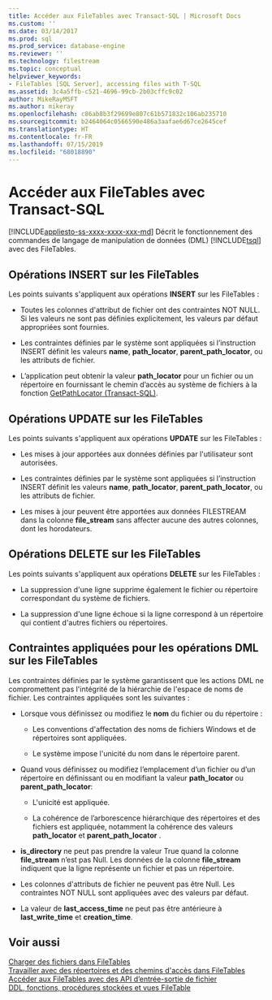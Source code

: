 ```yaml
---
title: Accéder aux FileTables avec Transact-SQL | Microsoft Docs
ms.custom: ''
ms.date: 03/14/2017
ms.prod: sql
ms.prod_service: database-engine
ms.reviewer: ''
ms.technology: filestream
ms.topic: conceptual
helpviewer_keywords:
- FileTables [SQL Server], accessing files with T-SQL
ms.assetid: 3c4a5ffb-c521-4696-99cb-2b03cffc9c02
author: MikeRayMSFT
ms.author: mikeray
ms.openlocfilehash: c86ab8b3f29699e807c61b571832c106ab235710
ms.sourcegitcommit: b2464064c0566590e486a3aafae6d67ce2645cef
ms.translationtype: HT
ms.contentlocale: fr-FR
ms.lasthandoff: 07/15/2019
ms.locfileid: "68018890"
---
```

# <a name="access-filetables-with-transact-sql"></a>Accéder aux FileTables avec Transact-SQL
[!INCLUDE[appliesto-ss-xxxx-xxxx-xxx-md](../../includes/appliesto-ss-xxxx-xxxx-xxx-md.md)]
  Décrit le fonctionnement des commandes de langage de manipulation de données (DML) [!INCLUDE[tsql](../../includes/tsql-md.md)] avec des FileTables.  
  
##  <a name="BasicsInsert"></a> Opérations INSERT sur les FileTables  
 Les points suivants s'appliquent aux opérations **INSERT** sur les FileTables :  
  
-   Toutes les colonnes d'attribut de fichier ont des contraintes NOT NULL. Si les valeurs ne sont pas définies explicitement, les valeurs par défaut appropriées sont fournies.  
  
-   Les contraintes définies par le système sont appliquées si l’instruction INSERT définit les valeurs **name**, **path_locator**, **parent_path_locator**, ou les attributs de fichier.  
  
-   L’application peut obtenir la valeur **path_locator** pour un fichier ou un répertoire en fournissant le chemin d’accès au système de fichiers à la fonction [GetPathLocator &#40;Transact-SQL&#41;](../../relational-databases/system-functions/getpathlocator-transact-sql.md).  
  
##  <a name="BasicsUpdate"></a> Opérations UPDATE sur les FileTables  
 Les points suivants s'appliquent aux opérations **UPDATE** sur les FileTables :  
  
-   Les mises à jour apportées aux données définies par l'utilisateur sont autorisées.  
  
-   Les contraintes définies par le système sont appliquées si l’instruction INSERT définit les valeurs **name**, **path_locator**, **parent_path_locator**, ou les attributs de fichier.  
  
-   Les mises à jour peuvent être apportées aux données FILESTREAM dans la colonne **file_stream** sans affecter aucune des autres colonnes, dont les horodateurs.  
  
##  <a name="BasicsDelete"></a> Opérations DELETE sur les FileTables  
 Les points suivants s'appliquent aux opérations **DELETE** sur les FileTables :  
  
-   La suppression d'une ligne supprime également le fichier ou répertoire correspondant du système de fichiers.  
  
-   La suppression d'une ligne échoue si la ligne correspond à un répertoire qui contient d'autres fichiers ou répertoires.  
  
##  <a name="BasicsConstraints"></a> Contraintes appliquées pour les opérations DML sur les FileTables  
 Les contraintes définies par le système garantissent que les actions DML ne compromettent pas l'intégrité de la hiérarchie de l'espace de noms de fichier. Les contraintes appliquées sont les suivantes :  
  
-   Lorsque vous définissez ou modifiez le **nom** du fichier ou du répertoire :  
  
    -   Les conventions d'affectation des noms de fichiers Windows et de répertoires sont appliquées.  
  
    -   Le système impose l'unicité du nom dans le répertoire parent.  
  
-   Quand vous définissez ou modifiez l’emplacement d’un fichier ou d’un répertoire en définissant ou en modifiant la valeur **path_locator** ou **parent_path_locator**:  
  
    -   L'unicité est appliquée.  
  
    -   La cohérence de l’arborescence hiérarchique des répertoires et des fichiers est appliquée, notamment la cohérence des valeurs **path_locator** et **parent_path_locator** .  
  
-   **is_directory** ne peut pas prendre la valeur True quand la colonne **file_stream** n’est pas Null. Les données de la colonne **file_stream** indiquent que la ligne représente un fichier et pas un répertoire.  
  
-   Les colonnes d'attributs de fichier ne peuvent pas être Null. Les contraintes NOT NULL sont appliquées avec des valeurs par défaut.  
  
-   La valeur de **last_access_time** ne peut pas être antérieure à **last_write_time** et **creation_time**.  
  
## <a name="see-also"></a>Voir aussi  
 [Charger des fichiers dans FileTables](../../relational-databases/blob/load-files-into-filetables.md)   
 [Travailler avec des répertoires et des chemins d'accès dans FileTables](../../relational-databases/blob/work-with-directories-and-paths-in-filetables.md)   
 [Accéder aux FileTables avec des API d’entrée-sortie de fichier](../../relational-databases/blob/access-filetables-with-file-input-output-apis.md)   
 [DDL, fonctions, procédures stockées et vues FileTable](../../relational-databases/blob/filetable-ddl-functions-stored-procedures-and-views.md)  
  
  
